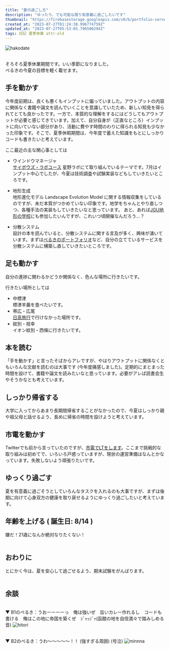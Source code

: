 ```yaml
---
title: "夏の過ごし方"
description: "ゆったり、でも可能な限り有意義に過ごしたいです"
thumbnail: "https://firebasestorage.googleapis.com/v0/b/portfolio-server-77440.appspot.com/o/images%2Farticles%2F2a3a2efc-64c9-4af8-a2e2-10bdbe4349bb%2Fmachi.webp?alt=media&token=2c880da1-3899-452c-a728-81e34ae33f7f"
created_at: "2023-07-27T01:24:38.996774759Z"
updated_at: "2023-07-27T05:53:05.796500294Z"
tags: 日記 夏季休業 attr-old
---
```



![hakodate](https://firebasestorage.googleapis.com/v0/b/portfolio-server-77440.appspot.com/o/images%2Farticles%2F2a3a2efc-64c9-4af8-a2e2-10bdbe4349bb%2Fmachi.webp?alt=media&token=2c880da1-3899-452c-a728-81e34ae33f7f)

<br>
そろそろ夏季休業期間です。いい季節になりました。<br>
ぺるきの今夏の目標を軽く載せます。

<br>

## 手を動かす

今年度前期は、良くも悪くもインプットに偏っていました。アウトプットの内容に関係なく書籍や論文を読んでいくことを意識していたため、新しい知見を得られてとても良かったです。一方で、本質的な理解をするにはどうしてもアウトプットが必要と感じてきています。加えて、自分自身が（正直なところ）インプットに向いていない部分があり、活動に費やす時間のわりに得られる知見も少なかった印象です。そこで、夏季休暇期間は、今年度で蓄えた知識をもとにしっかりコードも書きたいと考えています。

ここ最近の主な関心事としては

 - ウインドウマネージャ<br>
   [サイボウズ・ラボユース](https://labs.cybozu.co.jp/youth.html) 星野ラボにて取り組んでいるテーマです。7月はインプット中心でしたが、今夏は技術調査や試験実装などもしていきたいところです。
 - 地形生成<br>
   地形進化モデル Landscape Evolution Model に関する情報収集をしているのですが、未だ本質がつかめていない印象です。地学をちゃんとやり直しつつ、各種手法の実装もしていきたいなと思っています。 あと、あれば[JGU地形の学校](http://jgu.jp/conference/summer_school.html)にも参加したいんですが、これいつ頃開催なんだろう...？

 - 分散システム<br>
   設計の本を読んでいると、分散システムに関する言及が多く、興味が湧いています。まずは[ぺるきのポートフォリオ](https://portfolio.peruki.dev)など、自分の立てているサービスを分散システムに構築し直していきたいところです。

## 足も動かす

自分の進捗に関わるかどうか関係なく、色んな場所に行きたいです。

行きたい場所としては
 - 中標津<br>
   標津羊羹を食べたいです。
 - 帯広・広尾<br>
   [日高旅行](https://portfolio.peruki.dev/blog/article/public/3da3c1dc-237b-4ec6-a81e-e3bc6ea39c65)で行けなかった場所です。
 - 紋別・枝幸<br>
   イオン紋別・西條に行きたいです。
   

## 本を読む

「手を動かす」と言ったそばからアレですが、やはりアウトプットに関係なくともいろんな文献を読むのは大事です (今年度痛感しました)。定期的にまとまった時間を設けて、書籍や論文を読みたいなと思っています。必要がアレば読書会生やそうかなとも考えています。

## しっかり帰省する

大学に入ってからあまり長期間帰省することがなかったので、今夏はしっかり親や祖父母と話せるよう、長めに帰省の時間を設けようと考えています。

## 市電を動かす

Twitterでも前から言っていたのですが、[市電でLTをします](https://scrapbox.io/mariconf/%E3%82%A4%E3%83%99%E3%83%B3%E3%83%88%E4%BC%81%E7%94%BB%E3%80%8C%E5%B8%82%E9%9B%BBLT%E3%80%8D)。ここまで挑戦的な取り組みは初めてで、いろいろ戸惑っていますが、現状の運営準備はなんとかなっています。失敗しないよう頑張りたいです。


## ゆっくり過ごす

夏を有意義に過ごそうとしていろんなタスクを入れるのも大事ですが、まずは後期に向けて心身双方の健康を取り戻せるようにゆっくり過ごしたいと考えています。

## 年齢を上げる ( 誕生日: 8/14 )

嫌だ！21歳になんか絶対なりたくない！
<br><br>

## おわりに

とにかく今は、夏を安心して過ごせるよう、期末試験をがんばります。
<br><br>

## 余談

<br>▼ B1のぺるき：うおーーーーっ　俺は強いぜ　旨いカレー作れるし　コードも書ける　俺はこの地に帝国を築くぜ　ｼﾞｬｯｼﾞｬ(函館の地を自信満々で踏みしめる音)
![hitori](https://firebasestorage.googleapis.com/v0/b/portfolio-server-77440.appspot.com/o/images%2Farticles%2F2a3a2efc-64c9-4af8-a2e2-10bdbe4349bb%2Fhitori.webp?alt=media&token=bc8b1c9e-e60d-4672-9003-a9df64be68b0)

<br>▼ B2のぺるき：うわ〜〜〜〜〜！！ (強すぎる周囲) (号泣)
![minnna](https://firebasestorage.googleapis.com/v0/b/portfolio-server-77440.appspot.com/o/images%2Farticles%2F2a3a2efc-64c9-4af8-a2e2-10bdbe4349bb%2Fminnna.webp?alt=media&token=9841948e-7e9c-4bf0-806e-80c9cbe0ec41)

